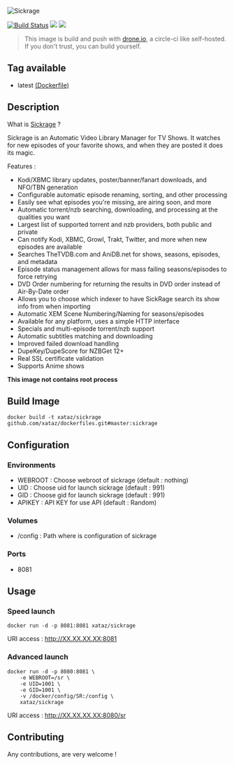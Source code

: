 ![Sickrage](https://sickrage.github.io/images/logo.png)

[![Build Status](https://drone.xataz.net/api/badges/xataz/docker-sickrage/status.svg)](https://drone.xataz.net/xataz/docker-sickrage)
[![](https://images.microbadger.com/badges/image/xataz/sickrage.svg)](https://microbadger.com/images/xataz/sickrage "Get your own image badge on microbadger.com")
[![](https://images.microbadger.com/badges/version/xataz/sickrage.svg)](https://microbadger.com/images/xataz/sickrage "Get your own version badge on microbadger.com")

> This image is build and push with [drone.io](https://github.com/drone/drone), a circle-ci like self-hosted.
> If you don't trust, you can build yourself.

## Tag available
* latest [(Dockerfile)](https://github.com/xataz/dockerfiles/tree/master/sickrage/Dockerfile)

## Description
What is [Sickrage](https://github.com/SickRage/SickRage) ?

Sickrage is an Automatic Video Library Manager for TV Shows. It watches for new episodes of your favorite shows, and when they are posted it does its magic.

Features :
* Kodi/XBMC library updates, poster/banner/fanart downloads, and NFO/TBN generation
* Configurable automatic episode renaming, sorting, and other processing
* Easily see what episodes you're missing, are airing soon, and more
* Automatic torrent/nzb searching, downloading, and processing at the qualities you want
* Largest list of supported torrent and nzb providers, both public and private
* Can notify Kodi, XBMC, Growl, Trakt, Twitter, and more when new episodes are available
* Searches TheTVDB.com and AniDB.net for shows, seasons, episodes, and metadata
* Episode status management allows for mass failing seasons/episodes to force retrying
* DVD Order numbering for returning the results in DVD order instead of Air-By-Date order
* Allows you to choose which indexer to have SickRage search its show info from when importing
* Automatic XEM Scene Numbering/Naming for seasons/episodes
* Available for any platform, uses a simple HTTP interface
* Specials and multi-episode torrent/nzb support
* Automatic subtitles matching and downloading
* Improved failed download handling
* DupeKey/DupeScore for NZBGet 12+
* Real SSL certificate validation
* Supports Anime shows

**This image not contains root process**

## Build Image

```shell
docker build -t xataz/sickrage github.com/xataz/dockerfiles.git#master:sickrage
```

## Configuration
### Environments
* WEBROOT : Choose webroot of sickrage (default : nothing)
* UID : Choose uid for launch sickrage (default : 991)
* GID : Choose gid for launch sickrage (default : 991)
* APIKEY : API KEY for use API (default : Random)

### Volumes
* /config : Path where is configuration of sickrage

### Ports
* 8081 

## Usage
### Speed launch
```shell
docker run -d -p 8081:8081 xataz/sickrage
```
URI access : http://XX.XX.XX.XX:8081

### Advanced launch
```shell
docker run -d -p 8080:8081 \
	-e WEBROOT=/sr \
	-e UID=1001 \
	-e GID=1001 \
	-v /docker/config/SR:/config \
	xataz/sickrage
```
URI access : http://XX.XX.XX.XX:8080/sr

## Contributing
Any contributions, are very welcome !
